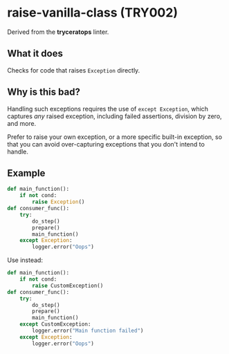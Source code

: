 # raise-vanilla-class (TRY002)

Derived from the **tryceratops** linter.

## What it does
Checks for code that raises `Exception` directly.

## Why is this bad?
Handling such exceptions requires the use of `except Exception`, which
captures _any_ raised exception, including failed assertions,
division by zero, and more.

Prefer to raise your own exception, or a more specific built-in
exception, so that you can avoid over-capturing exceptions that you
don't intend to handle.

## Example
```python
def main_function():
    if not cond:
        raise Exception()
def consumer_func():
    try:
        do_step()
        prepare()
        main_function()
    except Exception:
        logger.error("Oops")
```

Use instead:
```python
def main_function():
    if not cond:
        raise CustomException()
def consumer_func():
    try:
        do_step()
        prepare()
        main_function()
    except CustomException:
        logger.error("Main function failed")
    except Exception:
        logger.error("Oops")
```